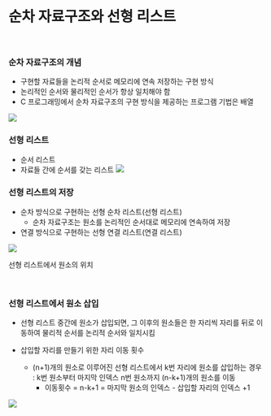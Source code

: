 # 순차 자료구조와 선형 리스트

<br/>

### 순차 자료구조의 개념

- 구현할 자료들을 논리적 순서로 메모리에 연속 저장하는 구현 방식
- 논리적인 순서와 물리적인 순서가 항상 일치해야 함
- C 프로그래밍에서 순차 자료구조의 구현 방식을 제공하는 프로그램 기법은 배열

<img src="https://images.velog.io/images/soltrawberry0707/post/15328353-e2a4-4177-acd9-0edbe1c664c5/%ED%99%94%EB%A9%B4%20%EC%BA%A1%EC%B2%98%202021-11-04%20103104.png">

<br/>

### 선형 리스트

- 순서 리스트
- 자료들 간에 순서를 갖는 리스트
  <img src="https://t1.daumcdn.net/cfile/tistory/250D033C565C552A02">

### 선형 리스트의 저장

- 순차 방식으로 구현하는 선형 순차 리스트(선형 리스트)
  - 순차 자료구조는 원소를 논리적인 순서대로 메모리에 연속하여 저장
- 연결 방식으로 구현하는 선형 연결 리스트(연결 리스트)

<img src="https://mblogthumb-phinf.pstatic.net/MjAxNjExMTRfMTY3/MDAxNDc5MDg1NTkxMTk3.LE1j8Ir_5jWcp5Guz4-umxcMZClALqd-Q5dlujD-gjIg._eJyIBRayV80xcIQ1Yr3Gu0ZIbCohP3Rm7ZugyFsvFcg.PNG.shruddnr1/30.PNG?type=w800">

선형 리스트에서 원소의 위치

<br/>

### 선형 리스트에서 원소 삽입

- 선형 리스트 중간에 원소가 삽입되면, 그 이후의 원소들은 한 자리씩 자리를 뒤로 이동하여 물리적 순서를 논리적 순서와 일치시킴

- 삽입할 자리를 만들기 위한 자리 이동 횟수
  - (n+1)개의 원소로 이루어진 선형 리스트에서 k번 자리에 원소를 삽입하는 경우 : k번 원소부터 마지막 인덱스 n번 원소까지 (n-k+1)개의 원소를 이동
    - 이동횟수 = n-k+1 = 마지막 원소의 인덱스 - 삽입할 자리의 인덱스 +1

<img src="https://mblogthumb-phinf.pstatic.net/MjAxNjExMTRfMjA5/MDAxNDc5MDg1NjIzOTAz.m1yeu0MAI2IvJHovyWYNgPo28tlmr3nbZeh_q6CgraMg.VteltZpmqFVf61GdL1YjFCSg50Pu3nPQkUX_WqzF-3Yg.PNG.shruddnr1/31.PNG?type=w800">
